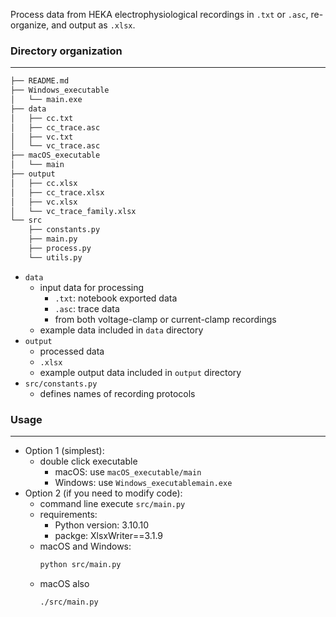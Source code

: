 Process data from HEKA electrophysiological recordings in ```.txt``` or ```.asc```, re-organize, and output as ```.xlsx```.

### Directory organization
---
```bash
├── README.md
├── Windows_executable
│   └── main.exe
├── data
│   ├── cc.txt
│   ├── cc_trace.asc
│   ├── vc.txt
│   └── vc_trace.asc
├── macOS_executable
│   └── main
├── output
│   ├── cc.xlsx
│   ├── cc_trace.xlsx
│   ├── vc.xlsx
│   └── vc_trace_family.xlsx
└── src
    ├── constants.py
    ├── main.py
    ├── process.py
    └── utils.py
```

* ```data```
  * input data for processing
    * ```.txt```: notebook exported data
    * ```.asc```: trace data
    * from both voltage-clamp or current-clamp recordings
  * example data included in ```data``` directory
* ```output```
  * processed data
  * ```.xlsx```
  * example output data included in ```output``` directory
* ```src/constants.py```
  * defines names of recording protocols

### Usage
-----
* Option 1 (simplest): 
  * double click executable
    * macOS: use ```macOS_executable/main```
    * Windows: use ```Windows_executablemain.exe```
* Option 2 (if you need to modify code):
  * command line execute ```src/main.py```
  * requirements:
    * Python version: 3.10.10
    * packge: XlsxWriter==3.1.9
  * macOS and Windows: 
    ```bash
    python src/main.py
    ```
  * macOS also
    ```bash
    ./src/main.py
    ```